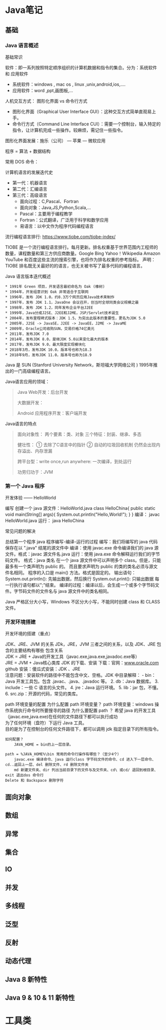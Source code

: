 # Java笔记



## 基础

### Java 语言概述

基础常识

软件：即一系列按照特定顺序组织的计算机数据和指令的集合。分为：系统软件 和 应用软件   
- 系统软件：windows , mac os , linux ,unix,android,ios,....  
- 应用软件：word ,ppt,画图板,...

人机交互方式： 图形化界面  vs  命令行方式
- 图形化界面（Graphical User Interface GUI）：这种交互方式简单直观易上手。
- 命令行方式（Command Line Interface CUI）：需要一个控制台，输入特定的指令，让计算机完成一些操作。较麻烦，需记住一些指令。

图形化界面发展：施乐（公司） — 苹果 — 微软应用

程序 = 算法 + 数据结构

常用 DOS 命令：

计算机语言的发展迭代史
- 第一代：机器语言
- 第二代：汇编语言
- 第三代：高级语言
	- 面向过程：C,Pascal、Fortran
	- 面向对象：Java,JS,Python,Scala,...
	- Pascal：主要用于编程教学
	- Fortran：公式翻译，广泛用于科学和数学应用
	- 易语言：以中文作为程序代码编程语言

流行编程语言排行: https://www.tiobe.com/tiobe-index/

TIOBE 是一个流行编程语言排行。每月更新。排名权重基于世界范围内工程师的数量，课程数量和第三方供应商数量。Google Bing Yahoo！Wikipedia Amazon YouTube 和百度这些主流的搜索引擎，也将作为排名权重的参考指标。
声明：TIOBE 排名既无关最好的的语言，也无关被书写了最多代码的编程语言。

Java 语言版本迭代概述

	* 1991年 Green 项目，开发语言最初命名为 Oak (橡树)
	* 1994年，开发组意识到 Oak 非常适合于互联网
	* 1996年，发布 JDK 1.0，约8.3万个网页应用Java技术来制作
	* 1997年，发布 JDK 1.1，JavaOne 会议召开，创当时全球同类会议规模之最
	* 1998年，发布 JDK 1.2，同年发布企业平台J2EE
	* 1999年，Java分成J2SE、J2EE和J2ME，JSP/Servlet技术诞生
	* 2004年，发布里程碑式版本：JDK 1.5，为突出此版本的重要性，更名为JDK 5.0
	* 2005年，J2SE -> JavaSE，J2EE -> JavaEE，J2ME -> JavaME
	* 2009年，Oracle公司收购SUN，交易价格74亿美元
	* 2011年，发布JDK 7.0
	* 2014年，发布JDK 8.0，是继JDK 5.0以来变化最大的版本
	* 2017年，发布JDK 9.0，最大限度实现模块化
	* 2018年3月，发布JDK 10.0，版本号也称为18.3
	* 2018年9月，发布JDK 11.0，版本号也称为18.9

Java 是 SUN (Stanford University Network，斯坦福大学网络公司 ) 1995年推出的一门高级编程语言。

Java语言应用的领域：

> Java Web开发：后台开发
> 
>  大数据开发：
>  
>  Android 应用程序开发：客户端开发

Java语言的特点
> 面向对象性：
 	两个要素：类、对象
 	三个特征：封装、继承、多态
>
> 健壮性：
 	① 去除了C语言中的指针 
 	② 自动的垃圾回收机制 
> 仍然会出现内存溢出、内存泄漏
> 
> 跨平台型：write once,run anywhere: 一次编译，到处运行
> 
> 功劳归功于：JVM


### 第一个 Java 程序

开发体验 —— HelloWorld

编写
创建一个 java 源文件：HelloWorld.java
class HelloChina{
     public static void main(String[] args){
           System.out.println("Hello,World!");
     }
}
编译：
javac HelloWorld.java
运行：
java HelloChina

常见问题的解决


总结第一个程序
    java 程序编写-编译-运行的过程
    编写：我们将编写的 java 代码保存在以 ".java" 结尾的源文件中
    编译：使用 javac.exe 命令编译我们的 java 源文件。格式：javac 源文件名.java
    运行：使用 java.exe 命令解释运行我们的字节码文件。 格式：java 类名
    在一个 java 源文件中可以声明多个 class。但是，只能最多有一个类声明为 public 的。
    而且要求声明为 public 的类的类名必须与源文件名相同。
    程序的入口是 main() 方法。格式是固定的。
    输出语句：
    System.out.println(): 先输出数据，然后换行
    System.out.print(): 只输出数据
    每一行执行语句都以";"结束。
    编译的过程：编译以后，会生成一个或多个字节码文件。字节码文件的文件名与 java 源文件中的类名相同。

Java 严格区分大小写，Windows 不区分大小写，不能同时创建 class 和 CLASS 文件。

### 开发环境搭建

开发环境的搭建（重点）

JDK、JRE、JVM 的关系 JDk，JRE，JVM 三者之间的关系，以及 JDK、JRE 包含的主要结构有哪些    	包含关系    
	JDK = JRE + Java的开发工具（javac.exe,java.exe,javadoc.exe等）    
	JRE = JVM + Java核心类库
JDK  的下载、安装
	下载：官网：www.oracle.com	github
	安装：傻瓜式安装：JDK 、JRE   
	注意问题：安装软件的路径中不能包含中文、空格。JDK 中目录解释：
    - bin：Java 开发工具包。包含 .javac、.java、.javadoc 等。
	2. db：Java 数据库。
	3. include：一些 C 语言的头文件。
	4. jre：Java 运行环境。
	5. lib：jar 包，不懂。
	6. src.zip：开源的代码，常见的类库。

path 环境变量的配置
	为什么配置 path 环境变量？
		path 环境变量：windows 操作系统执行命令时所要搜寻的路径
	为什么要配置 path ？
		希望 java 的开发工具（javac.exe,java.exe)在任何的文件路径下都可以执行成功	
	为了任何环境（盘符）下运行 Java 工具。    
		目的是为了在控制台的任何文件路径下，都可以调用 jdk 指定目录下的所有指令。
	

	如何配置？    
		JAVA_HOME = bin的上一层目录。    
		
	path = %JAVA_HOME%\bin 常用的命令行操作有哪些？（至少4个）    
		javac.exe 编译命令、java 运行class 字节码文件的命令、cd 进入下一层命令、cd..返回上一层、del 删除文件、rd 删除文件夹    
		md 新建文件夹、dir 列出当前目录下的文件与及文件夹、cd\ 或cd/ 退回到根目录、exit 退出dos 命令行    
	Delete 和 Backspace 删除字符


## 面向对象

## 数组

## 异常

## 集合

## IO

## 并发

## 多线程

## 泛型

## 反射

## 动态代理

## Java 8 新特性

## Java 9 & 10 & 11  新特性



# 工具类

